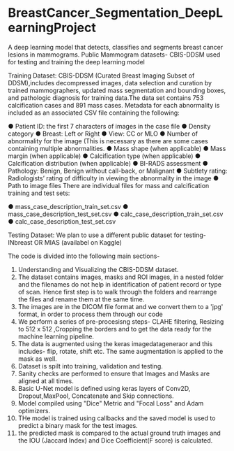 # BreastCancer_Segmentation_DeepLearningProject
A deep learning model that detects, classifies and segments breast cancer lesions in mammograms.
Public Mammogram datasets- CBIS-DDSM used for testing and training the deep learning model

Training Dataset: CBIS-DDSM (Curated Breast Imaging Subset of DDSM),includes decompressed images, data selection and curation by trained mammographers, updated mass segmentation and bounding boxes, and pathologic diagnosis for training data.The data set contains 753 calcification cases and 891 mass cases.
Metadata for each abnormality is included as an associated CSV file containing the following:

● Patient ID: the first 7 characters of images in the case file 
● Density category 
● Breast: Left or Right 
● View: CC or MLO
● Number of abnormality for the image (This is necessary as there are some cases containing multiple abnormalities. 
● Mass shape (when applicable)
● Mass margin (when applicable) 
● Calcification type (when applicable)
● Calcification distribution (when applicable) 
● BI-RADS assessment
● Pathology: Benign, Benign without call-back, or Malignant
● Subtlety rating: Radiologists’ rating of difficulty in viewing the abnormality in the image
● Path to image files There are individual files for mass and calcification training and test sets: 

● mass_case_description_train_set.csv 
● mass_case_description_test_set.csv
● calc_case_description_train_set.csv 
● calc_case_description_test_set.csv


Testing Dataset: We plan to use a different public dataset for testing-INbreast OR MIAS (availabel on Kaggle)

The code is divided into the following main sections-

1. Understanding and Visualizing the CBIS-DDSM dataset.
2. The dataset contains images, masks and ROI images, in a nested folder and the filenames do not help in identification of patient record or type of scan. Hence first step is to walk through the folders and rearrange the files and rename them at the same time.
3. The images are in the DICOM file format and we convert them to a 'jpg' format, in order to process them through our code
4. We perform a series of pre-procesisng steps- CLAHE filtering, Resizing to 512 x 512 ,Cropping the borders and to get the data ready for the machine learning pipeline.
5. The data is augmented using the keras imagedatageneraor and this includes- flip, rotate, shift etc. The same augmentation is applied to the mask as well.
6. Dataset is spilt into training, validation and testing.
7. Sanity checks are performed to ensure that Images and Masks are aligned at all times.
8. Basic U-Net model is defined using keras layers of Conv2D, Dropout,MaxPool, Concatenate and Skip connections.
9. Model compiled using "Dice" Metric and "Focal Loss" and Adam optimizers.
10. THe model is trained using callbacks and the saved model is used to predict a binary mask for the test images.
11. the predicted mask is compared to the actual ground truth images and the IOU (Jaccard Index) and Dice Coefficient(F score) is calculated.

